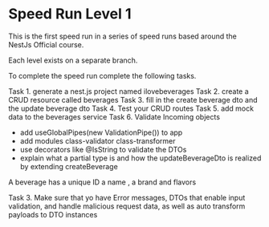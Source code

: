 <h1>Speed Run Level 1</h1>

This is the first speed run in a series of speed runs based around the NestJs Official course.

Each level exists on a separate branch.

To complete the speed run complete the following tasks.

Task 1. generate a nest.js project named ilovebeverages
Task 2. create a CRUD resource called beverages
Task 3. fill in the create beverage dto and the update beverage dto
Task 4. Test your CRUD routes
Task 5. add mock data to the beverages service
Task 6. Validate Incoming objects

<ul>

<li>
 add useGlobalPipes(new ValidationPipe()) to app
</li>
<li>
 add modules class-validator class-transformer
</li>
<li>
 use decorators like @IsString to validate the DTOs
</li>
<li>
 explain what a partial type is and how the updateBeverageDto is realized by extending createBeverage
</li>
 
</ul>

A beverage has a unique ID a name , a brand and flavors

Task 3. Make sure that yo have Error messages, DTOs that enable input validation, and handle malicious request data, as well as auto transform payloads to DTO instances
